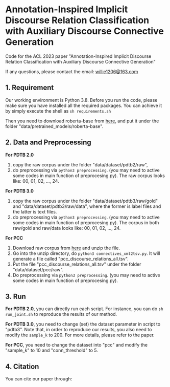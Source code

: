# Annotation-Inspired Implicit Discourse Relation Classification with Auxiliary Discourse Connective Generation
Code for the ACL 2023 paper "Annotation-Inspired Implicit Discourse Relation Classification with Auxiliary Discourse Connective Generation"

If any questions, please contact the email: willie1206@163.com

## 1. Requirement
Our working environment is Python 3.8. Before you run the code, please make sure you have installed all the required packages. You can achieve it by simply execute the shell as `sh requirements.sh`

Then you need to download roberta-base from [here](https://huggingface.co/roberta-base/tree/main), and put it under the folder "data/pretrained_models/roberta-base".

## 2. Data and Preprocessing
**For PDTB 2.0**
1. copy the raw corpus under the folder "data/dataset/pdtb2/raw", 
2. do preprocessing via `python3 preprocessing`. (you may need to active some codes in main function of preprocesing.py). The raw corpus looks like: 00, 01, 02, ..., 24.

**For PDTB 3.0**
1. copy the raw corpus under the folder "data/dataset/pdtb3/raw/gold" and "data/dataset/pdtb3/raw/data", where the former is label files and the latter is text files. 
2. do preprocessing via `python3 preprocessing`. (you may need to active some codes in main function of preprocesing.py). The corpus in both raw/gold and raw/data looks like: 00, 01, 02, ..., 24.

**For PCC**
1. Download raw corpus from [here](http://angcl.ling.uni-potsdam.de/resources/pcc2.2.zip) and unzip the file. 
2. Go into the unzip directory, do `python3 connectives_xml2tsv.py`. It will generate a file called "pcc_discourse_relations_all.tsv". 
3. Put the file "pcc_discourse_relations_all.tsv" under the folder "data/dataset/pcc/raw".
4. Do preprocessing via `python3 preprocessing`. (you may need to active some codes in main function of preprocesing.py).

## 3. Run
**For PDTB 2.0**, you can directly run each script. For instance, you can do `sh run_joint.sh` to reproduce the results of our method.

**For PDTB 3.0**, you need to change (set) the dataset parameter in script to "pdtb3". Note that, in order to reproduce our results, you also need to modify the `sample_k` to 200. For more details, please refer to the paper.

**For PCC**, you need to change the dataset into "pcc" and modify the "sample_k" to 10 and "conn_threshold" to 5.

## 4. Citation
You can cite our paper through:
